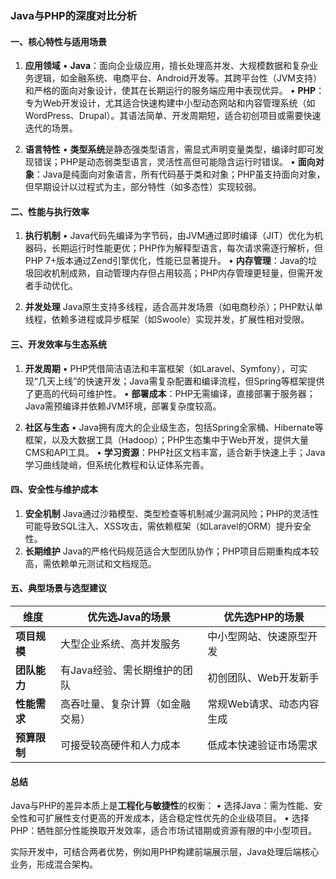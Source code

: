### Java与PHP的深度对比分析

#### 一、核心特性与适用场景
1. **应用领域**
   • **Java**：面向企业级应用，擅长处理高并发、大规模数据和复杂业务逻辑，如金融系统、电商平台、Android开发等。其跨平台性（JVM支持）和严格的面向对象设计，使其在长期运行的服务端应用中表现优异。
   • **PHP**：专为Web开发设计，尤其适合快速构建中小型动态网站和内容管理系统（如WordPress、Drupal）。其语法简单、开发周期短，适合初创项目或需要快速迭代的场景。

2. **语言特性**
   • **类型系统**是静态强类型语言，需显式声明变量类型，编译时即可发现错误；PHP是动态弱类型语言，灵活性高但可能隐含运行时错误。
   • **面向对象**：Java是纯面向对象语言，所有代码基于类和对象；PHP虽支持面向对象，但早期设计以过程式为主，部分特性（如多态性）实现较弱。

#### 二、性能与执行效率
1. **执行机制**
   • Java代码先编译为字节码，由JVM通过即时编译（JIT）优化为机器码，长期运行时性能更优；PHP作为解释型语言，每次请求需逐行解析，但PHP 7+版本通过Zend引擎优化，性能已显著提升。
   • **内存管理**：Java的垃圾回收机制成熟，自动管理内存但占用较高；PHP内存管理更轻量，但需开发者手动优化。

2. **并发处理**
   Java原生支持多线程，适合高并发场景（如电商秒杀）；PHP默认单线程，依赖多进程或异步框架（如Swoole）实现并发，扩展性相对受限。

#### 三、开发效率与生态系统
1. **开发周期**
   • PHP凭借简洁语法和丰富框架（如Laravel、Symfony），可实现“几天上线”的快速开发；Java需复杂配置和编译流程，但Spring等框架提供了更高的代码可维护性。
   • **部署成本**：PHP无需编译，直接部署于服务器；Java需预编译并依赖JVM环境，部署复杂度较高。

2. **社区与生态**
   • Java拥有庞大的企业级生态，包括Spring全家桶、Hibernate等框架，以及大数据工具（Hadoop）；PHP生态集中于Web开发，提供大量CMS和API工具。
   • **学习资源**：PHP社区文档丰富，适合新手快速上手；Java学习曲线陡峭，但系统化教程和认证体系完善。

#### 四、安全性与维护成本
1. **安全机制**
   Java通过沙箱模型、类型检查等机制减少漏洞风险；PHP的灵活性可能导致SQL注入、XSS攻击，需依赖框架（如Laravel的ORM）提升安全性。
2. **长期维护**
   Java的严格代码规范适合大型团队协作；PHP项目后期重构成本较高，需依赖单元测试和文档规范。

#### 五、典型场景与选型建议
| **维度**       | **优先选Java的场景**                  | **优先选PHP的场景**                  |
|----------------|--------------------------------------|-------------------------------------|
| **项目规模**    | 大型企业系统、高并发服务                | 中小型网站、快速原型开发               |
| **团队能力**    | 有Java经验、需长期维护的团队             | 初创团队、Web开发新手                  |
| **性能需求**    | 高吞吐量、复杂计算（如金融交易）          | 常规Web请求、动态内容生成              |
| **预算限制**    | 可接受较高硬件和人力成本                | 低成本快速验证市场需求                 |

#### 总结
Java与PHP的差异本质上是**工程化与敏捷性**的权衡：
• 选择Java：需为性能、安全性和可扩展性支付更高的开发成本，适合稳定性优先的企业级项目。
• 选择PHP：牺牲部分性能换取开发效率，适合市场试错期或资源有限的中小型项目。

实际开发中，可结合两者优势，例如用PHP构建前端展示层，Java处理后端核心业务，形成混合架构。
